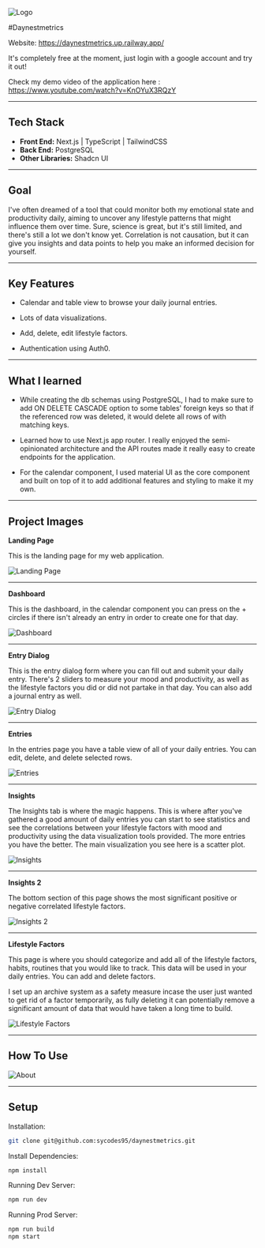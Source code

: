 ![Logo](./src/assets/readme/logo.png "Daynestmetrics")

#Daynestmetrics

Website: https://daynestmetrics.up.railway.app/

It's completely free at the moment, just login with a google account and try it out!

Check my demo video of the application here : https://www.youtube.com/watch?v=KnOYuX3RQzY

---

## Tech Stack

- **Front End:** Next.js | TypeScript | TailwindCSS
- **Back End:** PostgreSQL
- **Other Libraries:** Shadcn UI

---

## Goal

I've often dreamed of a tool that could monitor both my emotional state and productivity daily, aiming to uncover any lifestyle patterns that might influence them over time. Sure, science is great, but it's still limited, and there's still a lot we don't know yet. Correlation is not causation, but it can give you insights and data points to help you make an informed decision for yourself.

---

## Key Features 

- Calendar and table view to browse your daily journal entries.

- Lots of data visualizations.

- Add, delete, edit lifestyle factors.

- Authentication using Auth0.

---

## What I learned

- While creating the db schemas using PostgreSQL, I had to make sure to add ON DELETE CASCADE option to some tables' foreign keys so that if the referenced row was deleted, it would delete all rows of with matching keys.

- Learned how to use Next.js app router. I really enjoyed the semi-opinionated architecture and the API routes made it really easy to create endpoints for the application.

- For the calendar component, I used material UI as the core component and built on top of it to add additional features and styling to make it my own.

---

## Project Images

**Landing Page**

This is the landing page for my web application.

![Landing Page](./src/assets/readme/landingPage.png "Landing Page")

---

**Dashboard**

This is the dashboard, in the calendar component you can press on the + circles if there isn't already an entry in order to create one for that day.

![Dashboard](./src/assets/readme/dashboard.png "Dashboard")

---

**Entry Dialog**

This is the entry dialog form where you can fill out and submit your daily entry. There's 2 sliders to measure your mood and productivity, as well as the lifestyle factors you did or did not partake in that day. You can also add a journal entry as well.

![Entry Dialog](./src/assets/readme/entryDialog.png "Entry Dialog")

---

**Entries**

In the entries page you have a table view of all of your daily entries.
You can edit, delete, and delete selected rows.

![Entries](./src/assets/readme/entries.png "Entries")

---

**Insights**

The Insights tab is where the magic happens. This is where after you've gathered a good amount of daily entries you can start to see statistics and see the correlations between your lifestyle factors with mood and productivity using the data visualization tools provided. The more entries you have the better. The main visualization you see here is a scatter plot.

![Insights](./src/assets/readme/insights.png "Insights")

---

**Insights 2**

The bottom section of this page shows the most significant positive or negative correlated lifestyle factors.

![Insights 2](./src/assets/readme/insights2.png "Insights 2")

---

**Lifestyle Factors**

This page is where you should categorize and add all of the lifestyle factors, habits, routines that you would like to track. This data will be used in your daily entries. You can add and delete factors. 

I set up an archive system as a safety measure incase the user just wanted to get rid of a factor temporarily, as fully deleting it can potentially remove a significant amount of data that would have taken a long time to build.

![Lifestyle Factors](./src/assets/readme/lifestylefactors.png "Lifestyle Factors")

---

## How To Use

![About](./src/assets/readme/about.png "About")

---

## Setup

Installation: 

```bash
git clone git@github.com:sycodes95/daynestmetrics.git
```

Install Dependencies: 

```bash
npm install
```

Running Dev Server:

```bash
npm run dev
```

Running Prod Server:

```bash
npm run build
npm start
```
